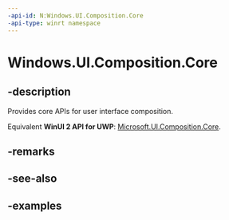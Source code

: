 ```yaml
---
-api-id: N:Windows.UI.Composition.Core
-api-type: winrt namespace
---
```


<!-- Namespace syntax.
namespace Windows.UI.Composition.Core 
-->

# Windows.UI.Composition.Core

## -description

Provides core APIs for user interface composition.

Equivalent **WinUI 2 API for UWP**: [Microsoft.UI.Composition.Core](/windows/winui/api/microsoft.ui.composition.core).

## -remarks

## -see-also

## -examples


